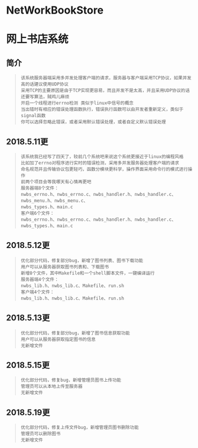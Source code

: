 # NetWorkBookStore
# 网上书店系统

## 简介
>     该系统服务器端采用多并发处理客户端的请求，服务器与客户端采用TCP协议，如果并发高的话建议使用UDP协议
>     采用TCP的主要原因是由于TCP实现更容易，而且并发不是太高，并且采用UDP协议的话还要写算法，贼鸡儿麻烦
>     开启一个线程进行errno检测 类似于linux中信号的概念
>     当出错时有相应的错误处理函数执行，错误执行函数可以由开发者重新定义，类似于signal函数
>     你可以选择忽略此错误，或者采用默认错误处理，或者自定义默认错误处理

## 2018.5.11更
>     该系统我已经写了四天了，较前几个系统吧来说这个系统更接近于linux的编程风格
>     比如加了errno对程序进行实时的错误检测，采用多并发服务器处理客户端的请求
>     命名规范并且传输协议包更轻巧，函数分模块更科学，操作界面采用命令行的模式进行操作
>     前两个项目会等我哪天有心情再更吧
>     服务器端8个文件：
>     nwbs_errno.h、nwbs_errno.c、nwbs_handler.h、nwbs_handler.c、nwbs_menu.h、nwbs_menu.c、
>     nwbs_types.h、main.c
>     客户端6个文件：
>     nwbs_errno.h、nwbs_errno.c、nwbs_handler.h、nwbs_handler.c、nwbs_types.h、main.c

## 2018.5.12更
>     优化部分代码，修复部分bug，新增了图书列表、图书下载功能
>     用户可以从服务器获取图书列表和、下载图书
>     新增8个文件，其中Makefile和一个shell脚本文件，一键编译运行
>     服务器端4个文件：
>     nwbs_lib.h、nwbs_lib.c、Makefile、run.sh
>     客户端4个文件：
>     nwbs_lib.h、nwbs_lib.c、Makefile、run.sh 

## 2018.5.13更
>     优化部分代码，修复部分bug，新增了图书信息获取功能
>     用户可以从服务器获取指定图书的信息
>     无新增文件

## 2018.5.15更
>     优化部分代码，修复bug，新增管理员图书上传功能
>     管理员可以从本地上传至服务器
>     无新增文件

## 2018.5.19更
>     优化部分代码，修复上传文件bug，新增管理员图书删除功能
>     管理员可以删除图书
>     无新增文件
